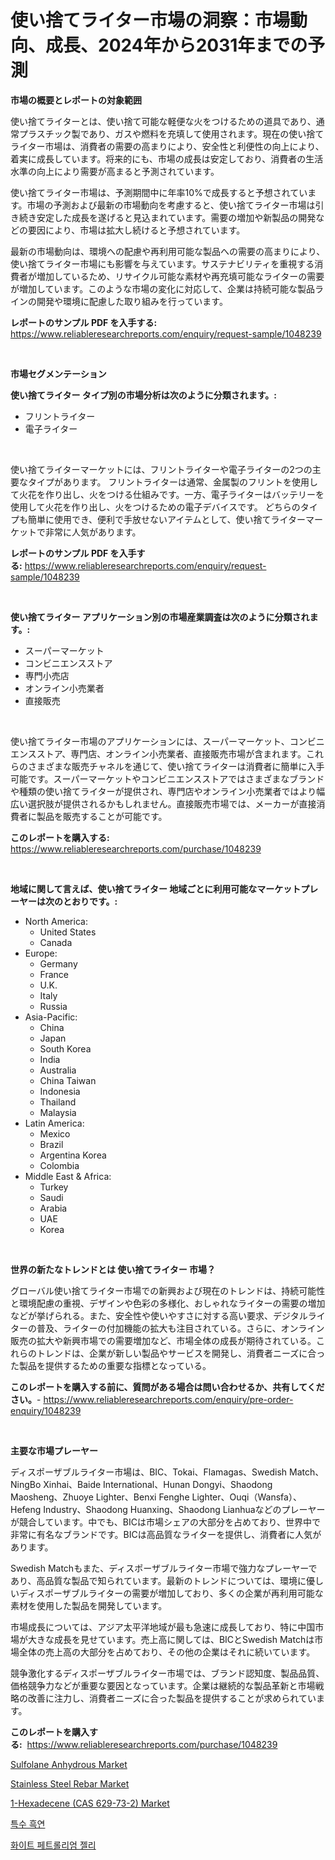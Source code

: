 <p><h1>使い捨てライター市場の洞察：市場動向、成長、2024年から2031年までの予測</h1></p><p><strong>市場の概要とレポートの対象範囲</strong></p>
<p><p>使い捨てライターとは、使い捨て可能な軽便な火をつけるための道具であり、通常プラスチック製であり、ガスや燃料を充填して使用されます。現在の使い捨てライター市場は、消費者の需要の高まりにより、安全性と利便性の向上により、着実に成長しています。将来的にも、市場の成長は安定しており、消費者の生活水準の向上により需要が高まると予測されています。</p><p>使い捨てライター市場は、予測期間中に年率10%で成長すると予想されています。市場の予測および最新の市場動向を考慮すると、使い捨てライター市場は引き続き安定した成長を遂げると見込まれています。需要の増加や新製品の開発などの要因により、市場は拡大し続けると予想されています。</p><p>最新の市場動向は、環境への配慮や再利用可能な製品への需要の高まりにより、使い捨てライター市場にも影響を与えています。サステナビリティを重視する消費者が増加しているため、リサイクル可能な素材や再充填可能なライターの需要が増加しています。このような市場の変化に対応して、企業は持続可能な製品ラインの開発や環境に配慮した取り組みを行っています。</p></p>
<p><strong>レポートのサンプル PDF を入手する:</strong> <a href="https://www.reliableresearchreports.com/enquiry/request-sample/1048239">https://www.reliableresearchreports.com/enquiry/request-sample/1048239</a></p>
<p>&nbsp;</p>
<p><strong>市場セグメンテーション</strong></p>
<p><strong>使い捨てライター タイプ別の市場分析は次のように分類されます。:</strong></p>
<p><ul><li>フリントライター</li><li>電子ライター</li></ul></p>
<p>&nbsp;</p>
<p><p>使い捨てライターマーケットには、フリントライターや電子ライターの2つの主要なタイプがあります。 フリントライターは通常、金属製のフリントを使用して火花を作り出し、火をつける仕組みです。一方、電子ライターはバッテリーを使用して火花を作り出し、火をつけるための電子デバイスです。 どちらのタイプも簡単に使用でき、便利で手放せないアイテムとして、使い捨てライターマーケットで非常に人気があります。</p></p>
<p><strong>レポートのサンプル PDF を入手する:</strong>&nbsp;<a href="https://www.reliableresearchreports.com/enquiry/request-sample/1048239">https://www.reliableresearchreports.com/enquiry/request-sample/1048239</a></p>
<p>&nbsp;</p>
<p><strong> 使い捨てライター アプリケーション別の市場産業調査は次のように分類されます。:</strong></p>
<p><ul><li>スーパーマーケット</li><li>コンビニエンスストア</li><li>専門小売店</li><li>オンライン小売業者</li><li>直接販売</li></ul></p>
<p>&nbsp;</p>
<p><p>使い捨てライター市場のアプリケーションには、スーパーマーケット、コンビニエンスストア、専門店、オンライン小売業者、直接販売市場が含まれます。これらのさまざまな販売チャネルを通じて、使い捨てライターは消費者に簡単に入手可能です。スーパーマーケットやコンビニエンスストアではさまざまなブランドや種類の使い捨てライターが提供され、専門店やオンライン小売業者ではより幅広い選択肢が提供されるかもしれません。直接販売市場では、メーカーが直接消費者に製品を販売することが可能です。</p></p>
<p><strong>このレポートを購入する:</strong>&nbsp; <a href="https://www.reliableresearchreports.com/purchase/1048239">https://www.reliableresearchreports.com/purchase/1048239</a></p>
<p>&nbsp;</p>
<p><strong>地域に関して言えば、使い捨てライター 地域ごとに利用可能なマーケットプレーヤーは次のとおりです。:</strong></p>
<p><ul>
    <li>
        North America:
        <ul>
            <li>United States</li>
            <li>Canada</li>
        </ul>
    </li>
    <li>
        Europe:
        <ul>
            <li>Germany</li>
            <li>France</li>
            <li>U.K.</li>
            <li>Italy</li>
            <li>Russia</li>
        </ul>
    </li>
    <li>
        Asia-Pacific:
        <ul>
            <li>China</li>
            <li>Japan</li>
            <li>South Korea</li>
            <li>India</li>
            <li>Australia</li>
            <li>China Taiwan</li>
            <li>Indonesia</li>
            <li>Thailand</li>
            <li>Malaysia</li>
        </ul>
    </li>
    <li>
        Latin America:
        <ul>
            <li>Mexico</li>
            <li>Brazil</li>
            <li>Argentina Korea</li>
            <li>Colombia</li>
        </ul>
    </li>
    <li>
        Middle East & Africa:
        <ul>
            <li>Turkey</li>
            <li>Saudi</li>
            <li>Arabia</li>
            <li>UAE</li>
            <li>Korea</li>
        </ul>
    </li>
    </ul></p>
<p>&nbsp;</p>
<p><strong>世界の新たなトレンドとは 使い捨てライター 市場？</strong></p>
<p><p>グローバル使い捨てライター市場での新興および現在のトレンドは、持続可能性と環境配慮の重視、デザインや色彩の多様化、おしゃれなライターの需要の増加などが挙げられる。また、安全性や使いやすさに対する高い要求、デジタルライターの普及、ライターの付加機能の拡大も注目されている。さらに、オンライン販売の拡大や新興市場での需要増加など、市場全体の成長が期待されている。これらのトレンドは、企業が新しい製品やサービスを開発し、消費者ニーズに合った製品を提供するための重要な指標となっている。</p></p>
<p><strong>このレポートを購入する前に、質問がある場合は問い合わせるか、共有してください。</strong>- <a href="https://www.reliableresearchreports.com/enquiry/pre-order-enquiry/1048239">https://www.reliableresearchreports.com/enquiry/pre-order-enquiry/1048239</a></p>
<p>&nbsp;</p>
<p><strong>主要な市場プレーヤー</strong></p>
<p><p>ディスポーザブルライター市場は、BIC、Tokai、Flamagas、Swedish Match、NingBo Xinhai、Baide International、Hunan Dongyi、Shaodong Maosheng、Zhuoye Lighter、Benxi Fenghe Lighter、Ouqi（Wansfa）、Hefeng Industry、Shaodong Huanxing、Shaodong Lianhuaなどのプレーヤーが競合しています。中でも、BICは市場シェアの大部分を占めており、世界中で非常に有名なブランドです。BICは高品質なライターを提供し、消費者に人気があります。</p><p>Swedish Matchもまた、ディスポーザブルライター市場で強力なプレーヤーであり、高品質な製品で知られています。最新のトレンドについては、環境に優しいディスポーザブルライターの需要が増加しており、多くの企業が再利用可能な素材を使用した製品を開発しています。</p><p>市場成長については、アジア太平洋地域が最も急速に成長しており、特に中国市場が大きな成長を見せています。売上高に関しては、BICとSwedish Matchは市場全体の売上高の大部分を占めており、その他の企業はそれに続いています。</p><p>競争激化するディスポーザブルライター市場では、ブランド認知度、製品品質、価格競争力などが重要な要因となっています。企業は継続的な製品革新と市場戦略の改善に注力し、消費者ニーズに合った製品を提供することが求められています。</p></p>
<p><strong>このレポートを購入する:</strong>&nbsp;&nbsp;<a href="https://www.reliableresearchreports.com/purchase/1048239">https://www.reliableresearchreports.com/purchase/1048239</a></p>
<p><p><a href="https://issuu.com/reportprime-2/docs/sulfolane-anhydrous-market-size-2030.pptx">Sulfolane Anhydrous Market</a></p><p><a href="https://github.com/provorikovar/Market-Research-Report-List-3/blob/main/stainless-steel-rebar-market.md">Stainless Steel Rebar Market</a></p><p><a href="https://issuu.com/reportprime-2/docs/1-hexadecene-cas-629-73-2-market-size-2030.pptx">1-Hexadecene (CAS 629-73-2) Market</a></p><p><a href="https://github.com/vsr06p4p49/Market-Research-Report-List-1/blob/main/7314815189837.md">특수 흑연</a></p><p><a href="https://medium.com/@gabrielblanda5656/%ED%99%94%EC%9D%B4%ED%8A%B8-%ED%8E%98%ED%8A%B8%EB%A1%A4%EB%A6%AC%EC%9B%80-%EC%A0%A4%EB%A6%AC-%EC%8B%9C%EC%9E%A5-%EC%A1%B0%EC%82%AC-%EB%B3%B4%EA%B3%A0%EC%84%9C-%EA%B7%B8-%EC%97%AD%EC%82%AC-%EB%B0%8F-2024%EB%85%84%EB%B6%80%ED%84%B0-2031%EB%85%84%EA%B9%8C%EC%A7%80%EC%9D%98-%EC%98%88%EC%B8%A1-b927f18cd48b">화이트 페트롤리엄 젤리</a></p></p>